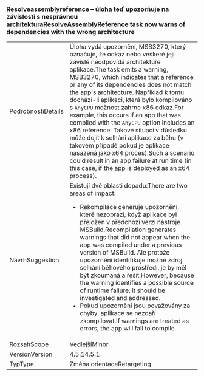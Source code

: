 ### <a name="resolveassemblyreference-task-now-warns-of-dependencies-with-the-wrong-architecture"></a><span data-ttu-id="09354-101">Resolveassemblyreference – úloha teď upozorňuje na závislosti s nesprávnou architektura</span><span class="sxs-lookup"><span data-stu-id="09354-101">ResolveAssemblyReference task now warns of dependencies with the wrong architecture</span></span>

|   |   |
|---|---|
|<span data-ttu-id="09354-102">Podrobnosti</span><span class="sxs-lookup"><span data-stu-id="09354-102">Details</span></span>|<span data-ttu-id="09354-103">Úloha vydá upozornění, MSB3270, který označuje, že odkaz nebo veškeré její závislé neodpovídá architektuře aplikace.</span><span class="sxs-lookup"><span data-stu-id="09354-103">The task emits a warning, MSB3270, which indicates that a reference or any of its dependencies does not match the app's architecture.</span></span> <span data-ttu-id="09354-104">Například k tomu dochází-li aplikaci, která bylo kompilováno s <code>AnyCPU</code> možnost zahrne x86 odkaz.</span><span class="sxs-lookup"><span data-stu-id="09354-104">For example, this occurs if an app that was compiled with the <code>AnyCPU</code> option includes an x86 reference.</span></span> <span data-ttu-id="09354-105">Takové situaci v důsledku může dojít k selhání aplikace za běhu (v takovém případě pokud je aplikace nasazená jako x64 proces).</span><span class="sxs-lookup"><span data-stu-id="09354-105">Such a scenario could result in an app failure at run time (in this case, if the app is deployed as an x64 process).</span></span>|
|<span data-ttu-id="09354-106">Návrh</span><span class="sxs-lookup"><span data-stu-id="09354-106">Suggestion</span></span>|<span data-ttu-id="09354-107">Existují dvě oblasti dopadu:</span><span class="sxs-lookup"><span data-stu-id="09354-107">There are two areas of impact:</span></span><ul><li><span data-ttu-id="09354-108">Rekompilace generuje upozornění, které nezobrazí, když aplikace byl přeložen v předchozí verzi nástroje MSBuild.</span><span class="sxs-lookup"><span data-stu-id="09354-108">Recompilation generates warnings that did not appear when the app was compiled under a previous version of MSBuild.</span></span> <span data-ttu-id="09354-109">Ale protože upozornění identifikuje možné zdroj selhání běhového prostředí, je by měl být zkoumaná a řešit.</span><span class="sxs-lookup"><span data-stu-id="09354-109">However, because the warning identifies a possible source of runtime failure, it should be investigated and addressed.</span></span></li><li><span data-ttu-id="09354-110">Pokud upozornění jsou považovány za chyby, aplikace se nezdaří zkompilovat.</span><span class="sxs-lookup"><span data-stu-id="09354-110">If warnings are treated as errors, the app will fail to compile.</span></span></li></ul>|
|<span data-ttu-id="09354-111">Rozsah</span><span class="sxs-lookup"><span data-stu-id="09354-111">Scope</span></span>|<span data-ttu-id="09354-112">Vedlejší</span><span class="sxs-lookup"><span data-stu-id="09354-112">Minor</span></span>|
|<span data-ttu-id="09354-113">Version</span><span class="sxs-lookup"><span data-stu-id="09354-113">Version</span></span>|<span data-ttu-id="09354-114">4.5.1</span><span class="sxs-lookup"><span data-stu-id="09354-114">4.5.1</span></span>|
|<span data-ttu-id="09354-115">Typ</span><span class="sxs-lookup"><span data-stu-id="09354-115">Type</span></span>|<span data-ttu-id="09354-116">Změna orientace</span><span class="sxs-lookup"><span data-stu-id="09354-116">Retargeting</span></span>|

